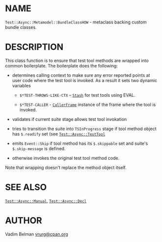 NAME
====



`Test::Async::Metamodel::BundleClassHOW` - metaclass backing custom bundle classes.

DESCRIPTION
===========



This class function is to ensure that test tool methods are wrapped into common boilerplate. The boilerplate does the following:

  * determines calling context to make sure any error reported points at user code where the test tool is invoked. As a result it sets two dynamic variables

    * `$*TEST-THROWS-LIKE-CTX` – [`Stash`](https://docs.raku.org/type/Stash) for test tools using EVAL.

    * `$*TEST-CALLER` - [`CallerFrame`](https://docs.raku.org/type/CallerFrame) instance of the frame where the tool is invoked.

  * validates if current suite stage allows test tool invokation

  * tries to transition the suite into `TSInProgress` stage if tool method object has `$.readify` set (see [`Test::Async::TestTool`](https://github.com/vrurg/raku-Test-Async/blob/v0.0.7/docs/md/Test/Async/TestTool.md)

  * emits `Event::Skip` if tool method has its `$.skippable` set and suite's `$.skip-message` is defined.

  * otherwise invokes the original test tool method code.

Note that wrapping doesn't replace the method object itself.

SEE ALSO
========

[`Test::Async::Manual`](https://github.com/vrurg/raku-Test-Async/blob/v0.0.7/docs/md/Test/Async/Manual.md), [`Test::Async::Decl`](https://github.com/vrurg/raku-Test-Async/blob/v0.0.7/docs/md/Test/Async/Decl.md)

AUTHOR
======

Vadim Belman <vrurg@cpan.org>

